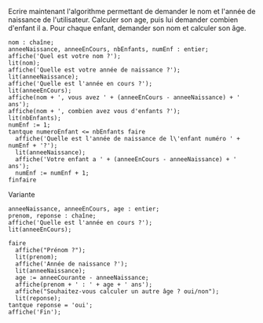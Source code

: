 Ecrire maintenant l'algorithme permettant de demander le nom et l'année de naissance de l'utilisateur. Calculer son age, puis lui demander combien d'enfant il a. Pour chaque enfant, demander son nom et calculer son âge.

```
nom : chaîne;
anneeNaissance, anneeEnCours, nbEnfants, numEnf : entier;
affiche('Quel est votre nom ?');
lit(nom);
affiche('Quelle est votre année de naissance ?');
lit(anneeNaissance);
affiche('Quelle est l'année en cours ?');
lit(anneeEnCours);
affiche(nom + ', vous avez ' + (anneeEnCours - anneeNaissance) + ' ans');
affiche(nom + ', combien avez vous d'enfants ?');
lit(nbEnfants);
numEnf := 1;
tantque numeroEnfant <= nbEnfants faire
  affiche('Quelle est l'année de naissance de l\'enfant numéro ' + numEnf + '?');
  lit(anneeNaissance);
  affiche('Votre enfant a ' + (anneeEnCours - anneeNaissance) + ' ans');
  numEnf := numEnf + 1;
finfaire
```

Variante

```
anneeNaissance, anneeEnCours, age : entier;
prenom, reponse : chaîne;
affiche('Quelle est l'année en cours ?');
lit(anneeEnCours);

faire
  affiche("Prénom ?");
  lit(prenom);
  affiche('Année de naissance ?');
  lit(anneeNaissance);
  age := anneeCourante - anneeNaissance;
  affiche(prenom + ' : ' + age + ' ans');
  affiche("Souhaitez-vous calculer un autre âge ? oui/non");
  lit(reponse);
tantque reponse = 'oui';
affiche('Fin');
```
